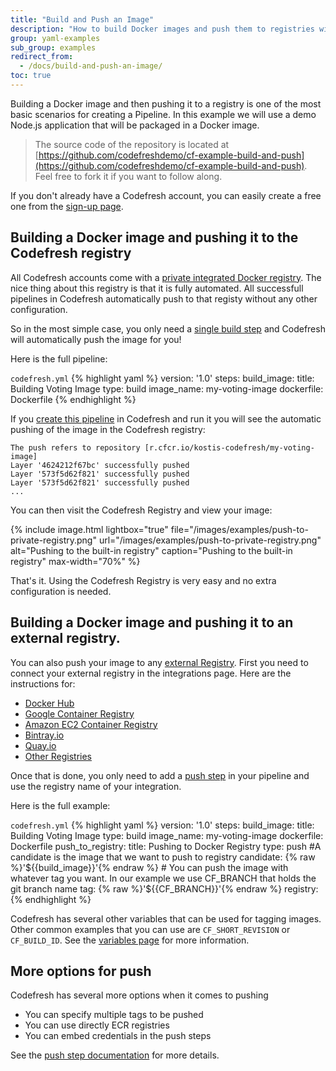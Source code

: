 ```yaml
---
title: "Build and Push an Image"
description: "How to build Docker images and push them to registries with Codefresh"
group: yaml-examples
sub_group: examples
redirect_from:
  - /docs/build-and-push-an-image/
toc: true
---
```


Building a Docker image and then pushing it to a registry is one of the most basic scenarios for creating a Pipeline.
In this example we will use a demo Node.js application that will be packaged in a Docker image.

>The source code of the repository is located at [https://github.com/codefreshdemo/cf-example-build-and-push](https://github.com/codefreshdemo/cf-example-build-and-push). Feel free to fork it if you want to follow along.

If you don't already have a Codefresh account, you can easily create a free one from the [sign-up page]({{site.baseurl}}/docs/getting-started/create-a-codefresh-account/).


## Building a Docker image and pushing it to the Codefresh registry

All Codefresh accounts come with a [private integrated Docker registry]({{site.baseurl}}/docs/docker-registries/codefresh-registry/). The nice thing about this registry is that it is fully automated. All successfull pipelines in Codefresh automatically push to that registy without any other configuration.

So in the most simple case, you only need a [single build step]({{site.baseurl}}/docs/codefresh-yaml/steps/build-1/) and  Codefresh will automatically push the image for you!

Here is the full pipeline:

`codefresh.yml`
{% highlight yaml %}
version: '1.0'
steps:
  build_image:
    title: Building Voting Image
    type: build
    image_name: my-voting-image
    dockerfile: Dockerfile
{% endhighlight %}

If you [create this pipeline]({{site.baseurl}}/docs/configure-ci-cd-pipeline/pipelines/) in Codefresh and run it you will see the automatic pushing of the image in the Codefresh registry:

```
The push refers to repository [r.cfcr.io/kostis-codefresh/my-voting-image]                                                                 
Layer '4624212f67bc' successfully pushed
Layer '573f5d62f821' successfully pushed    
Layer '573f5d62f821' successfully pushed
...
```

You can then visit the Codefresh Registry and view your image:

{% include image.html
  lightbox="true"
  file="/images/examples/push-to-private-registry.png"
  url="/images/examples/push-to-private-registry.png"
  alt="Pushing to the built-in registry"
  caption="Pushing to the built-in registry"
  max-width="70%"
    %}


That's it. Using the Codefresh Registry is very easy and no extra configuration is needed.

## Building a Docker image and pushing it to an external registry.

You can also push your image to any [external Registry]({{site.baseurl}}/docs/docker-registries/external-docker-registries/). First you need to connect your external registry
in the integrations page. Here are the instructions for:

  * [Docker Hub]({{site.baseurl}}/docs/docker-registries/external-docker-registries/docker-hub/)
  * [Google Container Registry]({{site.baseurl}}/docs/docker-registries/external-docker-registries/google-container-registry/)
  * [Amazon EC2 Container Registry]({{site.baseurl}}/docs/docker-registries/external-docker-registries/amazon-ec2-container-registry/)
  * [Bintray.io]({{site.baseurl}}/docs/docker-registries/external-docker-registries/bintray-io/)
  * [Quay.io]({{site.baseurl}}/docs/docker-registries/external-docker-registries/quay-io/)
  * [Other Registries]({{site.baseurl}}/docs/docker-registries/external-docker-registries/other-registries/)

Once that is done, you only need to add a [push step]({{site.baseurl}}/docs/codefresh-yaml/steps/push-1/) in your pipeline and use the registry name of your integration.

Here is the full example:

`codefresh.yml`
{% highlight yaml %}
version: '1.0'
steps:
  build_image:
    title: Building Voting Image
    type: build
    image_name: my-voting-image
    dockerfile: Dockerfile
  push_to_registry:
    title: Pushing to Docker Registry 
    type: push
    #A candidate is the image that we want to push to registry
    candidate: {% raw %}'${{build_image}}'{% endraw %}
    # You can push the image with whatever tag you want. In our example we use CF_BRANCH that holds the git branch name
    tag: {% raw %}'${{CF_BRANCH}}'{% endraw %}
    registry: <your-registry-configuration-name>    
{% endhighlight %}

Codefresh has several other variables that can be used for tagging images. Other common examples that you can use are `CF_SHORT_REVISION` or `CF_BUILD_ID`. See the [variables page]({{site.baseurl}}/docs/codefresh-yaml/variables/) for more information.

## More options for push

Codefresh has several more options when it comes to pushing
 
* You can specify multiple tags to be pushed
* You can use directly ECR registries
* You can embed credentials in the push steps

See the [push step documentation]({{site.baseurl}}/docs/codefresh-yaml/steps/push-1/) for more details.






